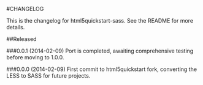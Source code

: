 #CHANGELOG

This is the changelog for html5quickstart-sass. See the README for more details.

##Released

###0.0.1 (2014-02-09)
Port is completed, awaiting comprehensive testing before moving to 1.0.0.

###0.0.0 (2014-02-09)
First commit to html5quickstart fork, converting the LESS to SASS for future projects.

